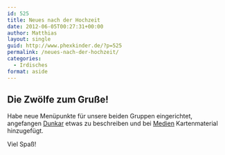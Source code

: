 ```yaml
---
id: 525
title: Neues nach der Hochzeit
date: 2012-06-05T00:27:31+00:00
author: Matthias
layout: single
guid: http://www.phexkinder.de/?p=525
permalink: /neues-nach-der-hochzeit/
categories:
  - Irdisches
format: aside
---
```

## Die Zwölfe zum Gruße!

Habe neue Menüpunkte für unsere beiden Gruppen eingerichtet, angefangen [Dunkar](http://www.phexkinder.de/gruppen/die-grose-gruppe-aka-mittelreichgruppe/dunkar/ "Dunkar") etwas zu beschreiben und bei [Medien](http://www.phexkinder.de/medien/ "Medien") Kartenmaterial hinzugefügt.

Viel Spaß!